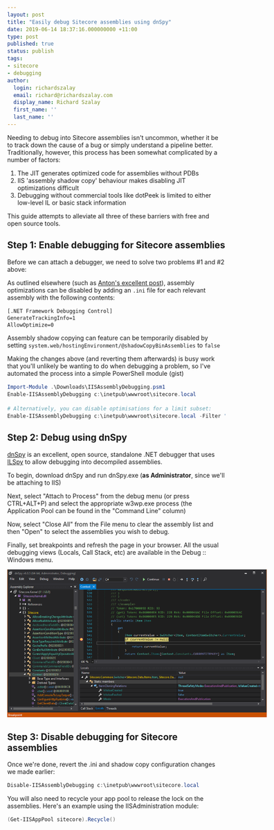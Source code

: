 ```yaml
---
layout: post
title: "Easily debug Sitecore assemblies using dnSpy"
date: 2019-06-14 18:37:16.000000000 +11:00
type: post
published: true
status: publish
tags:
- sitecore
- debugging
author:
  login: richardszalay
  email: richard@richardszalay.com
  display_name: Richard Szalay
  first_name: ''
  last_name: ''
---
```


Needing to debug into Sitecore assemblies isn't uncommon, whether it be to track down the cause of a bug or simply understand a pipeline better. Traditionally, however, this process has been somewhat complicated by a number of factors:

1. The JIT generates optimized code for assemblies without PDBs
2. IIS 'assembly shadow copy' behaviour makes disabling JIT optimizations difficult
3. Debugging without commercial tools like dotPeek is limited to either low-level IL or basic stack information

This guide attempts to alleviate all three of these barriers with free and open source tools.

## Step 1: Enable debugging for Sitecore assemblies

Before we can attach a debugger, we need to solve two problems #1 and #2 above:

As outlined elsewhere (such as [Anton's excellent post](http://sitecorevn.blogspot.com/2015/04/debugging-optimized-managed-code-in.html)), assembly optimizations can be disabled by adding an `.ini` file for each relevant assembly with the following contents:

```
[.NET Framework Debugging Control]
GenerateTrackingInfo=1
AllowOptimize=0
```

Assembly shadow copying can feature can be temporarily disabled by setting `system.web/hostingEnvironment/@shadowCopyBinAssemblies` to `false`

Making the changes above (and reverting them afterwards) is busy work that you'll unlikely be wanting to do when debugging a problem, so I've automated the process into a simple PowerShell module (gist)

```PowerShell
Import-Module .\Downloads\IISAssemblyDebugging.psm1
Enable-IISAssemblyDebugging c:\inetpub\wwwroot\sitecore.local

# Alternatively, you can disable optimisations for a limit subset:
Enable-IISAssemblyDebugging c:\inetpub\wwwroot\sitecore.local -Filter "Sitecore*.dll"
```

## Step 2: Debug using dnSpy

[dnSpy](https://github.com/0xd4d/dnSpy) is an excellent, open source, standalone .NET debugger that uses [ILSpy](https://github.com/icsharpcode/ILSpy) to allow debugging into decompiled assemblies.

To begin, download dnSpy and run dnSpy.exe (**as Administrator**, since we'll be attaching to IIS)

Next, select "Attach to Process" from the debug menu (or press CTRL+ALT+P) and select the appropriate w3wp.exe process (the Application Pool can be found in the "Command Line" column)

Now, select "Close All" from the File menu to clear the assembly list and then "Open" to select the assemblies you wish to debug.

Finally, set breakpoints and refresh the page in your browser. All the usual debugging views (Locals, Call Stack, etc) are available in the Debug :: Windows menu.

<img src="/assets/dnspy-sitecore.png" style="max-width: 600px" />

## Step 3: Disable debugging for Sitecore assemblies

Once we're done, revert the .ini and shadow copy configuration changes we made earlier:

```PowerShell
Disable-IISAssemblyDebugging c:\inetpub\wwwroot\sitecore.local
```

You will also need to recycle your app pool to release the lock on the assemblies. Here's an example using the IISAdministration module:

```PowerShell
(Get-IISAppPool sitecore).Recycle()
```